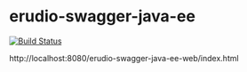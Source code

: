 erudio-swagger-java-ee
==============
[![Build Status](https://travis-ci.org/leandrocgsi/erudio_swagger_java_ee.svg?branch=master)](https://travis-ci.org/leandrocgsi/erudio_swagger_java_ee)

http://localhost:8080/erudio-swagger-java-ee-web/index.html
